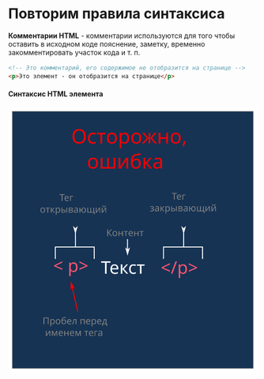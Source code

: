 # Повторим правила синтаксиса

**Комментарии HTML** - комментарии используются для того чтобы оставить в исходном коде пояснение,
заметку, временно закомментировать участок кода и т. п.

```html
<!-- Это комментарий, его содержимое не отобразится на странице -->
<p>Это элемент - он отобразится на странице</p>
```
<!-- вывод кода в браузер -->

#### Синтаксис HTML элемента

![ошибки синтаксиса тега](./code/html-0-2/tag-error.svg)
